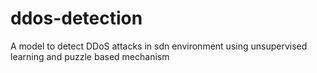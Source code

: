 # ddos-detection
A model to detect DDoS attacks in sdn environment using unsupervised learning and puzzle based mechanism
